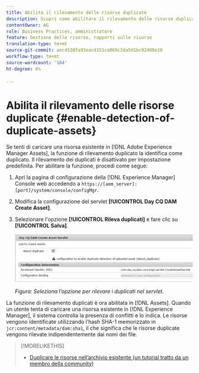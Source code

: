 ```yaml
---
title: Abilita il rilevamento delle risorse duplicate
description: Scopri come abilitare il rilevamento delle risorse duplicate in Experience Manager.
contentOwner: AG
role: Business Practices, amministratore
feature: Gestione delle risorse, rapporti sulle risorse
translation-type: tm+mt
source-git-commit: aec4530fa93eacd151ca069c2da5d1bc92408e10
workflow-type: tm+mt
source-wordcount: '164'
ht-degree: 0%

---
```



# Abilita il rilevamento delle risorse duplicate {#enable-detection-of-duplicate-assets}

Se tenti di caricare una risorsa esistente in [!DNL Adobe Experience Manager Assets], la funzione di rilevamento duplicato la identifica come duplicato. Il rilevamento dei duplicati è disattivato per impostazione predefinita. Per abilitare la funzione, procedi come segue:

1. Apri la pagina di configurazione della [!DNL Experience Manager] Console web accedendo a `https://[aem_server]:[port]/system/console/configMgr`.
1. Modifica la configurazione del servlet **[!UICONTROL Day CQ DAM Create Asset]**.
1. Selezionare l&#39;opzione **[!UICONTROL Rileva duplicati]** e fare clic su **[!UICONTROL Salva]**.

   ![Seleziona l’opzione per rilevare i duplicati nel servlet](assets/chlimage_1-377.png)

   *Figura: Seleziona l’opzione per rilevare i duplicati nel servlet.*

La funzione di rilevamento duplicati è ora abilitata in [!DNL Assets]. Quando un utente tenta di caricare una risorsa esistente in [!DNL Experience Manager], il sistema controlla la presenza di conflitti e lo indica. Le risorse vengono identificate utilizzando l’hash SHA-1 memorizzato in `jcr:content/metadata/dam:sha1`, il che significa che le risorse duplicate vengono rilevate indipendentemente dai nomi dei file.

>[!MORELIKETHIS]
>
>* [Duplicare le risorse nell’archivio esistente (un tutorial tratto da un membro della community)](https://experience-aem.blogspot.com/2019/06/aem-65-find-duplicate-assets-binaries-in-existing-repository.html)

